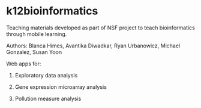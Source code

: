 # k12bioinformatics

Teaching materials developed as part of NSF project to teach bioinformatics through mobile learning.

Authors: Blanca Himes, Avantika Diwadkar, Ryan Urbanowicz, Michael Gonzalez, Susan Yoon

Web apps for:

1) Exploratory data analysis

2) Gene expression microarray analysis

3) Pollution measure analysis
